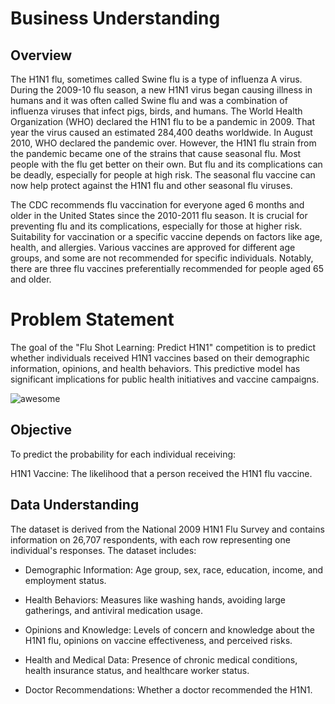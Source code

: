 <!-- #region -->

#

# Business Understanding
## Overview
The H1N1 flu, sometimes called Swine flu is a type of influenza A virus. During the 2009-10 flu season, a new H1N1 virus began causing illness in humans and it was often called Swine flu and was a combination of influenza viruses that infect pigs, birds, and humans. The World Health Organization (WHO) declared the H1N1 flu to be a pandemic in 2009. That year the virus caused an estimated 284,400 deaths worldwide. In August 2010, WHO declared the pandemic over. However, the H1N1 flu strain from the pandemic became one of the strains that cause seasonal flu. Most people with the flu get better on their own. But flu and its complications can be deadly, especially for people at high risk. The seasonal flu vaccine can now help protect against the H1N1 flu and other seasonal flu viruses.

The CDC recommends flu vaccination for everyone aged 6 months and older in the United States since the 2010-2011 flu season. It is crucial for preventing flu and its complications, especially for those at higher risk. Suitability for vaccination or a specific vaccine depends on factors like age, health, and allergies. Various vaccines are approved for different age groups, and some are not recommended for specific individuals. Notably, there are three flu vaccines preferentially recommended for people aged 65 and older.

# Problem Statement
The goal of the "Flu Shot Learning: Predict H1N1" competition is to predict whether individuals received H1N1 vaccines based on their demographic information, opinions, and health behaviors. This predictive model has significant implications for public health initiatives and vaccine campaigns.

![awesome](https://raw.githubusercontent.com/learn-co-curriculum/dsc-phase-3-project-v2-3/main/images/smart.gif)


## Objective
To predict the probability for each individual receiving:

H1N1 Vaccine: The likelihood that a person received the H1N1 flu vaccine.
## Data Understanding
The dataset is derived from the National 2009 H1N1 Flu Survey and contains information on 26,707 respondents, with each row representing one individual's responses. The dataset includes:

* Demographic Information: Age group, sex, race, education, income, and employment status.

* Health Behaviors: Measures like washing hands, avoiding large gatherings, and antiviral medication usage.

* Opinions and Knowledge: Levels of concern and knowledge about the H1N1 flu, opinions on vaccine effectiveness, and perceived risks.

* Health and Medical Data: Presence of chronic medical conditions, health insurance status, and healthcare worker status.

* Doctor Recommendations: Whether a doctor recommended the H1N1.


<!-- #endregion -->
